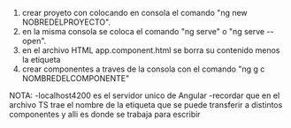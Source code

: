 1. crear proyeto con colocando en consola el comando "ng new NOBREDELPROYECTO".
2. en la misma consola se coloca el comando "ng serve" o "ng serve --open".
3. en el archivo HTML app.component.html se borra su contenido menos la etiqueta <router-outlet></router-outlet>
4. crear componentes a traves de la consola con el comando "ng g c NOMBREDELCOMPONENTE"



NOTA: 
-localhost4200 es el servidor unico de Angular
-recordar que en el archivo TS trae el nombre de la etiqueta que se puede transferir a distintos componentes
y alli es donde se trabaja para escribir 